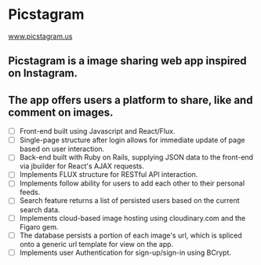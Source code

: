 # Picstagram

www.picstagram.us

## Picstagram is a image sharing web app inspired on Instagram.

## The app offers users a platform to share, like and comment on images.

- [ ] Front-end built using Javascript and React/Flux.
- [ ] Single-page structure after login allows for immediate update of page based on user interaction.
- [ ] Back-end built with Ruby on Rails, supplying JSON data to the front-end via jbuilder for React's AJAX requests.
- [ ] Implements FLUX structure for RESTful API interaction.
- [ ] Implements follow ability for users to add each other to their personal feeds.
- [ ] Search feature returns a list of persisted users based on the current search data.
- [ ] Implements cloud-based image hosting using cloudinary.com and the Figaro gem.
- [ ] The database persists a portion of each image's url, which is spliced onto a generic url template for view on the app.
- [ ] Implements user Authentication for sign-up/sign-in using BCrypt.
